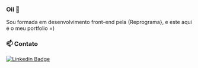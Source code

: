 ### Oii 👋

Sou formada em desenvolvimento front-end pela {Reprograma}, e este aqui é o meu portfolio =)

### 📫 Contato
[![Linkedin Badge](https://img.shields.io/badge/-linkedIn-blue?style=flat-square&logo=Linkedin&logoColor=white&link=https://www.linkedin.com/in/https://www.linkedin.com/in/naylasouzaribeiro//)](https://www.linkedin.com/in/naylasouzaribeiro/)
